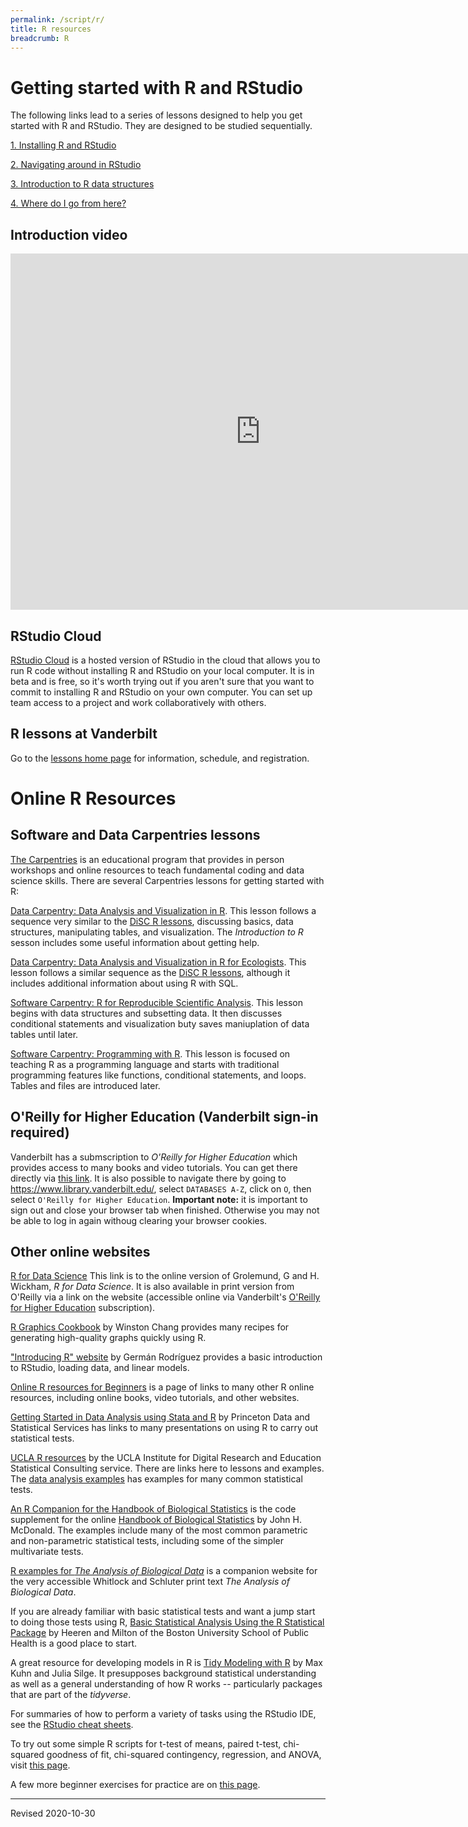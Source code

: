 ```yaml
---
permalink: /script/r/
title: R resources
breadcrumb: R
---
```


# Getting started with R and RStudio

The following links lead to a series of lessons designed to help you get started with R and RStudio.  They are designed to be studied sequentially.

[1. Installing R and RStudio](install)

[2. Navigating around in RStudio](navigate)

[3. Introduction to R data structures](structures)

[4. Where do I go from here?](next)

## Introduction video

<iframe id="kaltura_player" src="https://cdnapisec.kaltura.com/p/1821441/sp/182144100/embedIframeJs/uiconf_id/41615771/partner_id/1821441?iframeembed=true&playerId=kaltura_player&entry_id=1_rihyjhlu&flashvars[streamerType]=auto&amp;flashvars[localizationCode]=en&amp;flashvars[leadWithHTML5]=true&amp;flashvars[sideBarContainer.plugin]=true&amp;flashvars[sideBarContainer.position]=left&amp;flashvars[sideBarContainer.clickToClose]=true&amp;flashvars[chapters.plugin]=true&amp;flashvars[chapters.layout]=vertical&amp;flashvars[chapters.thumbnailRotator]=false&amp;flashvars[streamSelector.plugin]=true&amp;flashvars[EmbedPlayer.SpinnerTarget]=videoHolder&amp;flashvars[dualScreen.plugin]=true&amp;flashvars[Kaltura.addCrossoriginToIframe]=true&amp;&wid=1_n4e6erct" width="800" height="570" allowfullscreen webkitallowfullscreen mozAllowFullScreen allow="autoplay *; fullscreen *; encrypted-media *" sandbox="allow-forms allow-same-origin allow-scripts allow-top-navigation allow-pointer-lock allow-popups allow-modals allow-orientation-lock allow-popups-to-escape-sandbox allow-presentation allow-top-navigation-by-user-activation" frameborder="0" title="Kaltura Player"></iframe>


## RStudio Cloud

[RStudio Cloud](https://rstudio.cloud/) is a hosted version of RStudio in the cloud that allows you to run R code without installing R and RStudio on your local computer. It is in beta and is free, so it's worth trying out if you aren't sure that you want to commit to installing R and RStudio on your own computer.  You can set up team access to a project and work collaboratively with others.

## R lessons at Vanderbilt

Go to the [lessons home page](lessons/) for information, schedule, and registration.


# Online R Resources

## Software and Data Carpentries lessons

[The Carpentries](https://carpentries.org/) is an educational program that provides in person workshops and online resources to teach fundamental coding and data science skills.  There are several Carpentries lessons for getting started with R:

[Data Carpentry: Data Analysis and Visualization in R](https://datacarpentry.org/R-genomics/). This lesson follows a sequence very similar to the [DiSC R lessons](lessons/), discussing basics, data structures, manipulating tables, and visualization. The *Introduction to R* sesson includes some useful information about getting help.

[Data Carpentry: Data Analysis and Visualization in R for Ecologists](https://datacarpentry.org/R-ecology-lesson/).  This lesson follows a similar sequence as the [DiSC R lessons](lessons/), although it includes additional information about using R with SQL.

[Software Carpentry: R for Reproducible Scientific Analysis](http://swcarpentry.github.io/r-novice-gapminder/). This lesson begins with data structures and subsetting data. It then discusses conditional statements and visualization buty saves maniuplation of data tables until later. 

[Software Carpentry: Programming with R](http://swcarpentry.github.io/r-novice-inflammation/). This lesson is focused on teaching R as a programming language and starts with traditional programming features like functions, conditional statements, and loops. Tables and files are introduced later. 

## O'Reilly for Higher Education (Vanderbilt sign-in required)

Vanderbilt has a submscription to *O'Reilly for Higher Education* which provides access to many books and video tutorials.  You can get there directly via [this link](http://www.library.vanderbilt.edu/eres?id=1676).  It is also possible to navigate there by going to <https://www.library.vanderbilt.edu/>, select `DATABASES A-Z`, click on `O`, then select `O'Reilly for Higher Education`.  **Important note:** it is important to sign out and close your browser tab when finished.  Otherwise you may not be able to log in again withoug clearing your browser cookies.

## Other online websites

[R for Data Science](https://r4ds.had.co.nz/) This link is to the online version of Grolemund, G and H. Wickham, *R for Data Science*.  It is also available in print version from O'Reilly via a link on the website (accessible online via Vanderbilt's [O'Reilly for Higher Education](http://www.library.vanderbilt.edu/eres?id=1676) subscription).

[R Graphics Cookbook](https://r-graphics.org/) by Winston Chang provides many recipes for generating high-quality graphs quickly using R.

["Introducing R" website](https://data.princeton.edu/R/gettingStarted) by Germán Rodríguez provides a basic introduction to RStudio, loading data, and linear models.

[Online R resources for Beginners](http://www.introductoryr.co.uk/R_Resources_for_Beginners.html) is a page of links to many other R online resources, including online books, video tutorials, and other websites.

[Getting Started in Data Analysis using Stata and R](https://dss.princeton.edu/training/) by Princeton Data and Statistical Services has links to many presentations on using R to carry out statistical tests.

[UCLA R resources](https://stats.idre.ucla.edu/r/) by the UCLA Institute for Digital Research and Education Statistical Consulting service. There are links here to lessons and examples. The [data analysis examples](https://stats.idre.ucla.edu/other/dae/) has examples for many common statistical tests.

[An R Companion for the Handbook of Biological Statistics](http://rcompanion.org/rcompanion/) is the code supplement for the online [Handbook of Biological Statistics](http://www.biostathandbook.com/) by John H. McDonald.  The examples include many of the most common parametric and non-parametric statistical tests, including some of the simpler multivariate tests.

[R examples for *The Analysis of Biological Data*](http://whitlockschluter.zoology.ubc.ca/r-code) is a companion website for the very accessible Whitlock and Schluter print text *The Analysis of Biological Data*.  

If you are already familiar with basic statistical tests and want a jump start to doing those tests using R, [Basic Statistical Analysis Using the R Statistical Package](http://sphweb.bumc.bu.edu/otlt/MPH-Modules/BS/R/R-Manual/index.html) by Heeren and Milton of the Boston University School of Public Health is a good place to start.

A great resource for developing models in R is [Tidy Modeling with R](https://www.tmwr.org/) by Max Kuhn and Julia Silge. It presupposes background statistical understanding as well as a general understanding of how R works -- particularly packages that are part of the *tidyverse*.

For summaries of how to perform a variety of tasks using the RStudio IDE, see the [RStudio cheat sheets](https://www.rstudio.com/resources/cheatsheets/).

To try out some simple R scripts for t-test of means, paired t-test, chi-squared goodness of fit, chi-squared contingency, regression, and ANOVA, visit [this page](stats/).

A few more beginner exercises for practice are on [this page](https://github.com/HeardLibrary/workshops/tree/master/R-Stats).

----
Revised 2020-10-30

